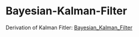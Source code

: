 # Bayesian-Kalman-Filter

Derivation of Kalman Fitler: [Bayesian_Kalman_Filter](Bayesian_Kalman_Filter.pdf)
